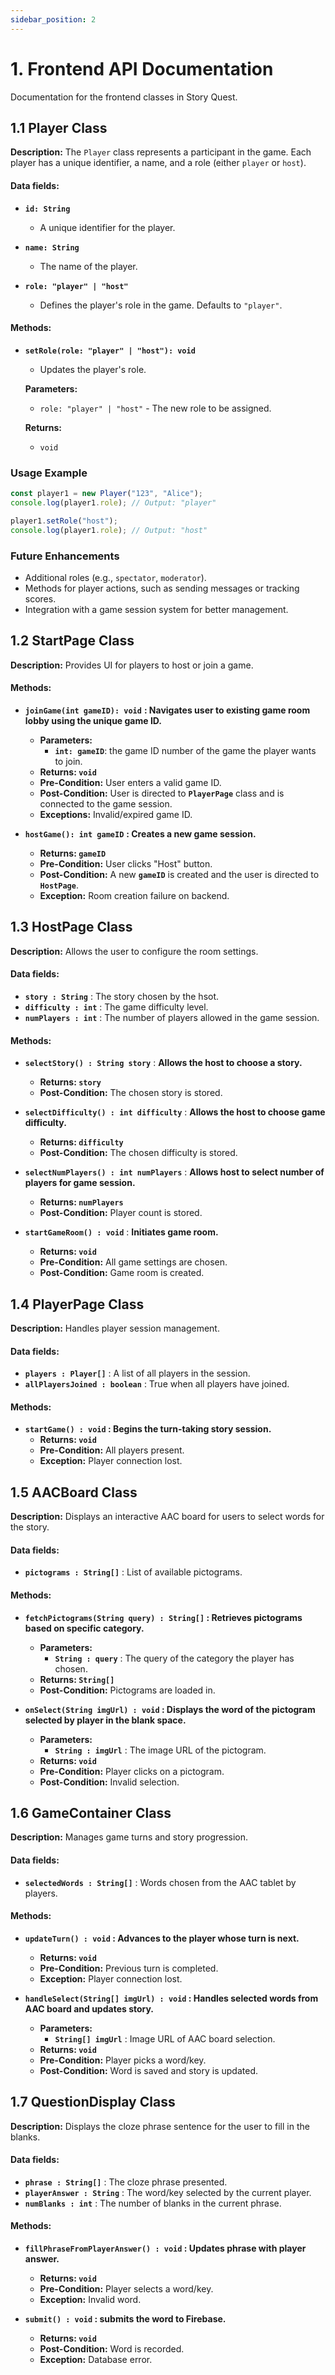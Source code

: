 ```yaml
---
sidebar_position: 2
---
```

# 1. Frontend API Documentation
Documentation for the frontend classes in Story Quest.

## 1.1 Player Class
**Description:** The `Player` class represents a participant in the game. Each player has a unique identifier, a name, and a role (either `player` or `host`).

#### Data fields:
- **`id: String`**
  - A unique identifier for the player.

- **`name: String`**
  - The name of the player.

- **`role: "player" | "host"`**
  - Defines the player's role in the game. Defaults to `"player"`.

#### Methods:
- **`setRole(role: "player" | "host"): void`**
  - Updates the player's role.
  
  **Parameters:**
  - `role: "player" | "host"` - The new role to be assigned.

  **Returns:**
  - `void`

### Usage Example

```typescript
const player1 = new Player("123", "Alice");
console.log(player1.role); // Output: "player"

player1.setRole("host");
console.log(player1.role); // Output: "host"
```

### Future Enhancements
- Additional roles (e.g., `spectator`, `moderator`).
- Methods for player actions, such as sending messages or tracking scores.
- Integration with a game session system for better management.

## 1.2 StartPage Class 
**Description:** Provides UI for players to host or join a game.

#### Methods:
- **`joinGame(int gameID): void`** **: Navigates user to existing game room lobby using the unique game ID.**
  - **Parameters:**
    - **`int: gameID`**: the game ID number of the game the player wants to join.
  - **Returns: `void`**
  - **Pre-Condition:** User enters a valid game ID.
  - **Post-Condition:** User is directed to **`PlayerPage`** class and is connected to the game session.
  - **Exceptions:** Invalid/expired game ID.
    
- **`hostGame(): int gameID`** **: Creates a new game session.**
  - **Returns: `gameID`**
  - **Pre-Condition:** User clicks "Host" button.
  - **Post-Condition:** A new **`gameID`** is created and the user is directed to **`HostPage`**.
  - **Exception:** Room creation failure on backend.

## 1.3 HostPage Class
**Description:** Allows the user to configure the room settings.

#### Data fields:
- **`story : String`** : The story chosen by the hsot.
- **`difficulty : int`** : The game difficulty level.
- **`numPlayers : int`** : The number of players allowed in the game session.

#### Methods:
- **`selectStory() : String story`** : **Allows the host to choose a story.**
  - **Returns: `story`**
  - **Post-Condition:** The chosen story is stored.
    
- **`selectDifficulty() : int difficulty`** : **Allows the host to choose game difficulty.**
  - **Returns: `difficulty`**
  - **Post-Condition:** The chosen difficulty is stored.
    
- **`selectNumPlayers() : int numPlayers`** : **Allows host to select number of players for game session.**
  - **Returns: `numPlayers`**
  - **Post-Condition:** Player count is stored.
    
- **`startGameRoom() : void`** : **Initiates game room.**
  - **Returns: `void`**
  - **Pre-Condition:** All game settings are chosen.
  - **Post-Condition:** Game room is created.
 
## 1.4 PlayerPage Class
**Description:** Handles player session management.

#### Data fields:
- **`players : Player[]`** : A list of all players in the session.
- **`allPlayersJoined : boolean`** : True when all players have joined.

#### Methods:
- **`startGame() : void` : Begins the turn-taking story session.**
  - **Returns: `void`**
  - **Pre-Condition:** All players present.
  - **Exception:** Player connection lost.

## 1.5 AACBoard Class
**Description:** Displays an interactive AAC board for users to select words for the story.

#### Data fields:
- **`pictograms : String[]`** : List of available pictograms.

#### Methods:
- **`fetchPictograms(String query) : String[]` : Retrieves pictograms based on specific category.**
  - **Parameters:**
    - **`String : query`** : The query of the category the player has chosen.
  - **Returns: `String[]`**
  - **Post-Condition:** Pictograms are loaded in.
    
- **`onSelect(String imgUrl) : void` : Displays the word of the pictogram selected by player in the blank space.**
  - **Parameters:**
    - **`String : imgUrl`** : The image URL of the pictogram.
  - **Returns: `void`**
  - **Pre-Condition:** Player clicks on a pictogram.
  - **Post-Condition:** Invalid selection.

## 1.6 GameContainer Class
**Description:** Manages game turns and story progression.

#### Data fields:
- **`selectedWords : String[]`** : Words chosen from the AAC tablet by players.

#### Methods:
- **`updateTurn() : void` : Advances to the player whose turn is next.**
  - **Returns: `void`**
  - **Pre-Condition:** Previous turn is completed.
  - **Exception:** Player connection lost.

- **`handleSelect(String[] imgUrl) : void` : Handles selected words from AAC board and updates story.**
  - **Parameters:**
    - **`String[] imgUrl`** : Image URL of AAC board selection.
  - **Returns: `void`**
  - **Pre-Condition:** Player picks a word/key.
  - **Post-Condition:** Word is saved and story is updated.

## 1.7 QuestionDisplay Class
**Description:** Displays the cloze phrase sentence for the user to fill in the blanks.

#### Data fields:
- **`phrase : String[]`** : The cloze phrase presented.
- **`playerAnswer : String`** : The word/key selected by the current player.
- **`numBlanks : int`** : The number of blanks in the current phrase.

#### Methods: 
- **`fillPhraseFromPlayerAnswer() : void` : Updates phrase with player answer.**
  - **Returns: `void`**
  - **Pre-Condition:** Player selects a word/key.
  - **Exception:** Invalid word.
    
- **`submit() : void` : submits the word to Firebase.**
  - **Returns: `void`**
  - **Post-Condition:** Word is recorded.
  - **Exception:** Database error.


